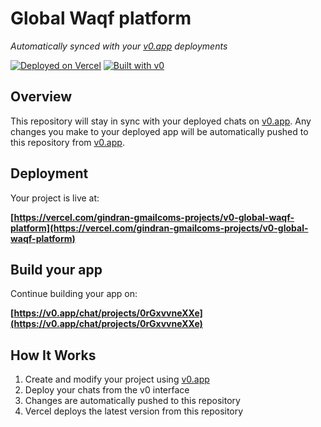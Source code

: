 # Global Waqf platform

*Automatically synced with your [v0.app](https://v0.app) deployments*

[![Deployed on Vercel](https://img.shields.io/badge/Deployed%20on-Vercel-black?style=for-the-badge&logo=vercel)](https://vercel.com/gindran-gmailcoms-projects/v0-global-waqf-platform)
[![Built with v0](https://img.shields.io/badge/Built%20with-v0.app-black?style=for-the-badge)](https://v0.app/chat/projects/0rGxvvneXXe)

## Overview

This repository will stay in sync with your deployed chats on [v0.app](https://v0.app).
Any changes you make to your deployed app will be automatically pushed to this repository from [v0.app](https://v0.app).

## Deployment

Your project is live at:

**[https://vercel.com/gindran-gmailcoms-projects/v0-global-waqf-platform](https://vercel.com/gindran-gmailcoms-projects/v0-global-waqf-platform)**

## Build your app

Continue building your app on:

**[https://v0.app/chat/projects/0rGxvvneXXe](https://v0.app/chat/projects/0rGxvvneXXe)**

## How It Works

1. Create and modify your project using [v0.app](https://v0.app)
2. Deploy your chats from the v0 interface
3. Changes are automatically pushed to this repository
4. Vercel deploys the latest version from this repository